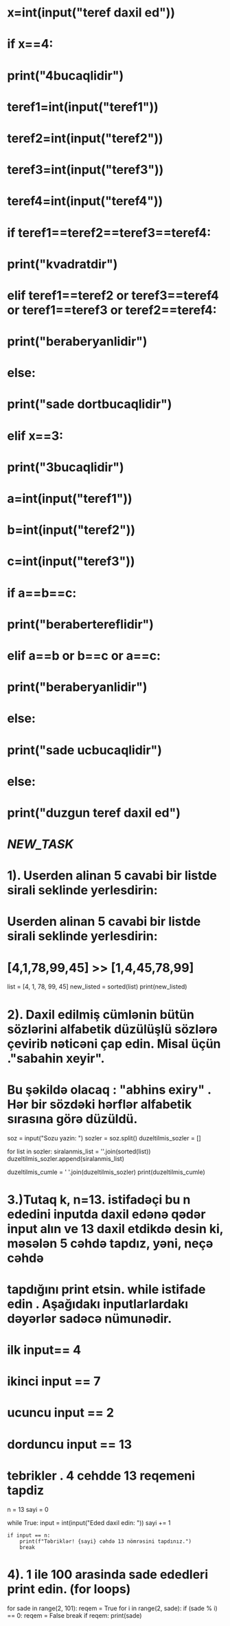 # x=int(input("teref daxil ed"))
# if x==4:
#     print("4bucaqlidir")
#     teref1=int(input("teref1"))
#     teref2=int(input("teref2"))
#     teref3=int(input("teref3"))
#     teref4=int(input("teref4"))
#     if teref1==teref2==teref3==teref4:
#         print("kvadratdir")
#     elif teref1==teref2 or teref3==teref4 or teref1==teref3 or teref2==teref4:
#         print("beraberyanlidir")
#     else:
#         print("sade dortbucaqlidir")
# elif x==3:
#     print("3bucaqlidir")
#     a=int(input("teref1"))
#     b=int(input("teref2"))
#     c=int(input("teref3"))
#     if a==b==c:
#         print("berabertereflidir")
#     elif a==b or b==c or a==c:
#         print("beraberyanlidir")
#     else:
#         print("sade ucbucaqlidir")
# else:
#     print("duzgun teref daxil ed")



# _____NEW_TASK_____
# 1). Userden alinan 5 cavabi bir listde sirali seklinde yerlesdirin:
# Userden alinan 5 cavabi bir listde sirali seklinde yerlesdirin:
# [4,1,78,99,45] >> [1,4,45,78,99]
list = [4, 1, 78, 99, 45]
new_listed = sorted(list)
print(new_listed)



# 2). Daxil edilmiş cümlənin bütün sözlərini alfabetik düzülüşlü sözlərə çevirib nəticəni çap edin. Misal üçün ."sabahin xeyir". 
#  Bu şəkildə olacaq  : "abhins exiry"    . Hər bir sözdəki hərflər alfabetik sırasına görə düzüldü. 
soz = input("Sozu yazin: ")
sozler = soz.split()
duzeltilmis_sozler = []

for list in sozler:
    siralanmis_list = ''.join(sorted(list))
    duzeltilmis_sozler.append(siralanmis_list)

duzeltilmis_cumle = ' '.join(duzeltilmis_sozler)
print(duzeltilmis_cumle)



# 3.)Tutaq k, n=13. istifadəçi bu n ededini inputda  daxil edənə qədər input alın ve 13 daxil etdikdə desin ki, məsələn 5 cəhdə tapdız, yəni, neçə cəhdə 
# tapdığını print etsin. while istifade edin . Aşağıdakı inputlarlardakı dəyərlər sadəcə nümunədir. 
# ilk input== 4   
# ikinci input == 7
# ucuncu input == 2
# dorduncu input == 13

# tebrikler . 4 cehdde 13 reqemeni tapdiz
n = 13
sayi = 0

while True:
    input = int(input("Eded daxil edin: "))
    sayi += 1
    
    if input == n:
        print(f"Təbriklər! {sayi} cəhdə 13 nömrəsini tapdınız.")
        break

# 4). 1 ile 100 arasinda sade ededleri print edin. (for loops)
for sade in range(2, 101):
    reqem = True
    for i in range(2, sade):
        if (sade % i) == 0:
            reqem = False
            break
    if reqem:
        print(sade)













